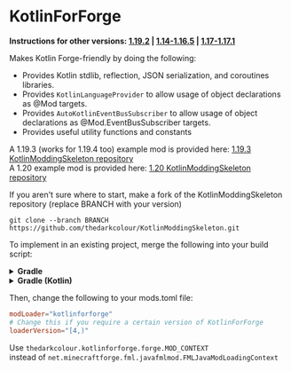 # KotlinForForge
**Instructions for other versions: [1.19.2](https://github.com/thedarkcolour/KotlinForForge/blob/3.x/README.md) | [1.14-1.16.5](https://github.com/thedarkcolour/KotlinForForge/blob/1.x/README.md) | [1.17-1.17.1](https://github.com/thedarkcolour/KotlinForForge/blob/2.x/README.md)**

Makes Kotlin Forge-friendly by doing the following:
- Provides Kotlin stdlib, reflection, JSON serialization, and coroutines libraries.
- Provides `KotlinLanguageProvider` to allow usage of object declarations as @Mod targets.
- Provides `AutoKotlinEventBusSubscriber` to allow usage of object declarations as @Mod.EventBusSubscriber targets.
- Provides useful utility functions and constants

A 1.19.3 (works for 1.19.4 too) example mod is provided here: [1.19.3 KotlinModdingSkeleton repository](https://github.com/thedarkcolour/KotlinModdingSkeleton/tree/1.19.3)  
A 1.20 example mod is provided here: [1.20 KotlinModdingSkeleton repository](https://github.com/thedarkcolour/KotlinModdingSkeleton/tree/1.20)

If you aren't sure where to start, make a fork of the KotlinModdingSkeleton repository (replace BRANCH with your version)
```git
git clone --branch BRANCH https://github.com/thedarkcolour/KotlinModdingSkeleton.git
```

To implement in an existing project, merge the following into your build script:
<details>
        <summary><b>Gradle</b></summary>

```groovy
plugins {    
    // Adds the Kotlin Gradle plugin
    id 'org.jetbrains.kotlin.jvm' version '1.9.0'
    // OPTIONAL Kotlin Serialization plugin
    id 'org.jetbrains.kotlin.plugin.serialization' version '1.9.0'
}

repositories {
    // Add KFF Maven repository
    maven {
        name = 'Kotlin for Forge'
        url = 'https://thedarkcolour.github.io/KotlinForForge/'
    }
}

dependencies {
    // Adds KFF as dependency and Kotlin libs
    implementation 'thedarkcolour:kotlinforforge:4.4.0'
}
```
</details>

<details>
        <summary><b>Gradle (Kotlin)</b></summary>

```kotlin
plugins {
    // Adds the Kotlin Gradle plugin
    kotlin("jvm") version "1.9.0"
    // OPTIONAL Kotlin Serialization plugin
    kotlin("plugin.serialization") version "1.9.0"
}

repositories {
    // Add KFF Maven repository
    maven {
        name = "Kotlin for Forge"
        setUrl("https://thedarkcolour.github.io/KotlinForForge/")
    }
}

dependencies {
    // Adds KFF as dependency and Kotlin libs
    implementation("thedarkcolour:kotlinforforge:4.4.0")
}
```
</details>

Then, change the following to your mods.toml file:
```toml
modLoader="kotlinforforge"
# Change this if you require a certain version of KotlinForForge
loaderVersion="[4,)"
```

Use
```thedarkcolour.kotlinforforge.forge.MOD_CONTEXT```              
instead of ```net.minecraftforge.fml.javafmlmod.FMLJavaModLoadingContext```
